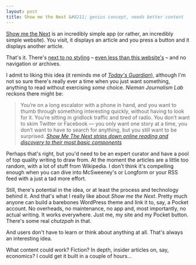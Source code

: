 ```yaml
---
layout: post
title: Show me the Next &#8211; genius concept, needs better content
---
```


[Show me the Next](http://showmethenext.com/) is an incredibly simple app (or rather, an incredibly simple website). You visit, it displays an article and you press a button and it displays another article.

That's it. There's [next to no styling](http://showmethenext.com/wp-content/themes/smtn/style.css) &#8211; [even less than this website's](/why-my-site-is-so-simple/) &#8211; and no navigation or archives.

I admit to liking this idea (it reminds me of <cite>[Today's Guardian](http://guardian.gyford.com/)</cite>), although I'm not so sure there's really ever a time when you just want something, anything to read without exercising _some_ choice. <cite>Nieman Journalism Lab</cite> reckons there might be:

> You’re on a long escalator with a phone in hand, and you want to thumb through something interesting quickly, without having to look for it. You’re sitting in gridlock traffic and tired of radio. You don’t want to skim Twitter or Facebook — you only want one story at a time, you don’t want to have to search for anything, but you still want to be surprised. <cite>[Show Me The Next strips down online reading and discovery to their most basic components](http://www.niemanlab.org/2015/09/show-me-the-next-strips-down-online-reading-and-discovery-to-their-most-basic-components/)</cite>

Perhaps that's right, but you'd need to be an expert curator and have a pool of top quality writing to draw from. At the moment the articles are a little too random, with a lot of stuff from Wikipedia. I don't think it's compelling enough when you can dive into McSweeney's or Longform or your RSS feed with a just a tad more effort.

Still, there's potential in the idea, or at least the process and technology behind it. And that's what I really like about <cite>Show me the Next</cite>. Pretty much anyone can build a barebones WordPress theme and link it to, say, a Pocket account. No overheads, no maintenance, no app and, most importantly, no actual writing. It works everywhere. Just me, my site and my Pocket button. There's some real _chutzpah_ in that.

And users don't have to learn or think about anything at all. That's always an interesting idea.

What content could work? Fiction? In depth, insider articles on, say, economics? I could get it built in a couple of hours&hellip;
